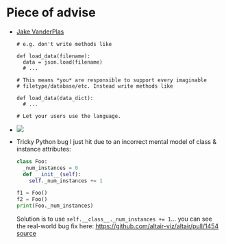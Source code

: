 # Piece of advise

- [Jake VanderPlas](https://twitter.com/jakevdp/status/1183241890289741825?s=20)
    ```
    # e.g. don't write methods like

    def load_data(filename):
      data = json.load(filename)
      # ...

    # This means *you* are responsible to support every imaginable
    # filetype/database/etc. Instead write methods like

    def load_data(data_dict):
      # ...

    # Let your users use the language.
    ```
- [![](https://pbs.twimg.com/media/D5GyQufUIAE4M5R?format=jpg&name=small)](https://twitter.com/jakevdp/status/1121873857973870592)

- Tricky Python bug I just hit due to an incorrect mental model of class & instance attributes:

  ```python
  class Foo:
    _num_instances = 0
    def __init__(self):
      self._num_instances += 1

  f1 = Foo()
  f2 = Foo()
  print(Foo._num_instances)
  ```
  Solution is to use `self.__class__._num_instances += 1`... you can see the real-world bug fix here: https://github.com/altair-viz/altair/pull/1454
  [source](https://twitter.com/jakevdp/status/1120898594519650304)
